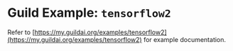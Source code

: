 # Guild Example: `tensorflow2`

Refer to
[https://my.guildai.org/examples/tensorflow2](https://my.guildai.org/examples/tensorflow2)
for example documentation.
